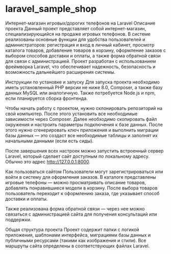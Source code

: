 # laravel_sample_shop
Интернет-магазин игровых/дорогих телефонов на Laravel
Описание проекта
Данный проект представляет собой интернет-магазин, специализирующийся на продаже игровых телефонов. В системе реализованы основные функции для удобства пользователей и администраторов: регистрация и вход в личный кабинет, просмотр каталога товаров, добавление товаров в корзину, оформление заказов с выбором способов доставки и оплаты, а также форма обратной связи для связи с администрацией. Проект разработан с использованием фреймворка Laravel, что обеспечивает надежность, безопасность и возможность дальнейшего расширения системы.

Инструкции по установке и запуску
Для запуска проекта необходимо иметь установленный PHP версии не ниже 8.0, Composer, а также базу данных MySQL или аналогичную. Также потребуется Node.js и npm, если планируется сборка фронтенда.

Чтобы начать работу с проектом, нужно склонировать репозиторий на свой компьютер. После этого установить все необходимые зависимости через Composer. Далее необходимо скопировать файл окружения и настроить параметры подключения к базе данных. После этого нужно сгенерировать ключ приложения и выполнить миграции базы данных — это создаст все необходимые таблицы и заполнят их начальными данными (если есть сиды).

После завершения всех настроек можно запустить встроенный сервер Laravel, который сделает сайт доступным по локальному адресу. Обычно это адрес http://127.0.0.1:8000.

Как пользоваться сайтом
Пользователи могут зарегистрироваться или войти в систему для оформления заказов. В каталоге представлены игровые телефоны — можно просматривать описание товаров, добавлять понравившиеся модели в корзину. После выбора товаров пользователь переходит к оформлению заказа, где указывает способ доставки и оплаты.

Также реализована форма обратной связи — через нее можно связаться с администрацией сайта для получения консультаций или поддержки.

Общая структура проекта
Проект содержит папки с логикой приложения, шаблонами интерфейса, миграциями базы данных и публичными ресурсами (такими как изображения и стили). Все маршруты сайта определены в соответствующих файлах Laravel.